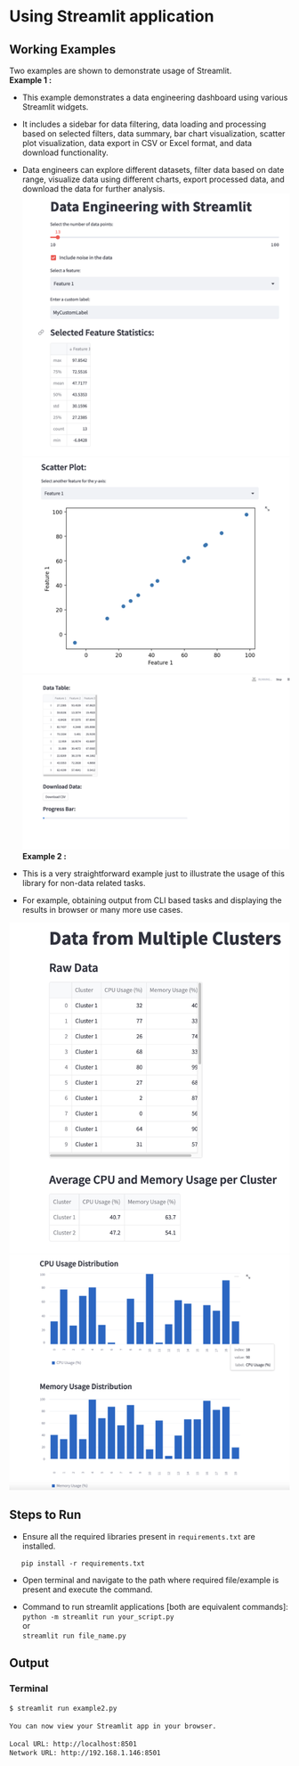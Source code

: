# Using Streamlit application
## Working Examples
Two examples are shown to demonstrate usage of Streamlit.
**</br>Example 1 :**
 - This example demonstrates a data engineering dashboard using various Streamlit widgets. 

 - It includes a sidebar for data filtering, data loading and processing based on selected filters, data summary, bar chart visualization, scatter plot visualization, data export in CSV or Excel format, and data download functionality.

  - Data engineers can explore different datasets, filter data based on date range, visualize data using different charts, export processed data, and download the data for further analysis.
![Example 1 Image 1](images/eg1_1.png)
![Example 1 Image 2](images/eg1_2.png)
![Example 1 Image 3](images/eg1_3.png)
**</br>Example 2 :**
 - This is a very straightforward example just to illustrate the usage of this library for non-data related tasks.
  - For example, obtaining output from CLI based tasks and displaying the results in browser or many more use cases.

![Example 2 Image 1](images/eg2_1.png)
![Example 2 Image 2](images/eg2_2.png)
## Steps to Run
 - Ensure all the required libraries present in `requirements.txt` are installed.

 ```shell
    pip install -r requirements.txt
 ```
 - Open terminal and navigate to the path where required file/example is present and execute the command.
 
 - Command to run streamlit applications [both are equivalent commands]:  
`python -m streamlit run your_script.py` </br>or </br>
`streamlit run file_name.py`
 

## Output
### Terminal
```shell
$ streamlit run example2.py 

You can now view your Streamlit app in your browser.

Local URL: http://localhost:8501
Network URL: http://192.168.1.146:8501
```
